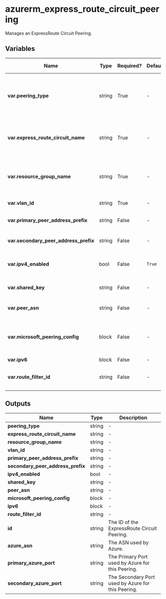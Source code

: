 # azurerm_express_route_circuit_peering

Manages an ExpressRoute Circuit Peering.

## Variables

| Name | Type | Required? | Default  | possible values | Description |
| ---- | ---- | --------- | -------- | ----------- | ----------- |
| **var.peering_type** | string | True | -  |  -  | The type of the ExpressRoute Circuit Peering. Acceptable values include `AzurePrivatePeering`, `AzurePublicPeering` and `MicrosoftPeering`. | 
| **var.express_route_circuit_name** | string | True | -  |  -  | The name of the ExpressRoute Circuit in which to create the Peering. Changing this forces a new resource to be created. | 
| **var.resource_group_name** | string | True | -  |  -  | The name of the resource group in which to create the Express Route Circuit Peering. Changing this forces a new resource to be created. | 
| **var.vlan_id** | string | True | -  |  -  | A valid VLAN ID to establish this peering on. | 
| **var.primary_peer_address_prefix** | string | False | -  |  -  | A `/30` subnet for the primary link. Required when config for IPv4. | 
| **var.secondary_peer_address_prefix** | string | False | -  |  -  | A `/30` subnet for the secondary link. Required when config for IPv4. | 
| **var.ipv4_enabled** | bool | False | `True`  |  -  | A boolean value indicating whether the IPv4 peering is enabled. Defaults to `true`. | 
| **var.shared_key** | string | False | -  |  -  | The shared key. Can be a maximum of 25 characters. | 
| **var.peer_asn** | string | False | -  |  -  | The Either a 16-bit or a 32-bit ASN. Can either be public or private. | 
| **var.microsoft_peering_config** | block | False | -  |  -  | A `microsoft_peering_config` block. Required when `peering_type` is set to `MicrosoftPeering` and config for IPv4. | 
| **var.ipv6** | block | False | -  |  -  | A `ipv6` block. | 
| **var.route_filter_id** | string | False | -  |  -  | The ID of the Route Filter. Only available when `peering_type` is set to `MicrosoftPeering`. | 



## Outputs

| Name | Type | Description |
| ---- | ---- | --------- | 
| **peering_type** | string  | - | 
| **express_route_circuit_name** | string  | - | 
| **resource_group_name** | string  | - | 
| **vlan_id** | string  | - | 
| **primary_peer_address_prefix** | string  | - | 
| **secondary_peer_address_prefix** | string  | - | 
| **ipv4_enabled** | bool  | - | 
| **shared_key** | string  | - | 
| **peer_asn** | string  | - | 
| **microsoft_peering_config** | block  | - | 
| **ipv6** | block  | - | 
| **route_filter_id** | string  | - | 
| **id** | string  | The ID of the ExpressRoute Circuit Peering. | 
| **azure_asn** | string  | The ASN used by Azure. | 
| **primary_azure_port** | string  | The Primary Port used by Azure for this Peering. | 
| **secondary_azure_port** | string  | The Secondary Port used by Azure for this Peering. | 